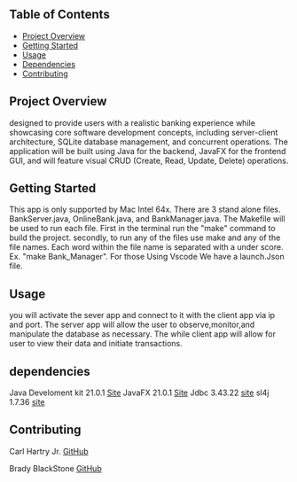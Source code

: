 ## Table of Contents
- [Project Overview](#project-overview)
- [Getting Started](#Getting-Started)
- [Usage](#usage)
- [Dependencies](#dependencies)
- [Contributing](#contributing)

## Project Overview
designed to provide users with a realistic banking experience while showcasing core software
development concepts, including server-client architecture, SQLite database management, and
concurrent operations. The application will be built using Java for the backend, JavaFX for the
frontend GUI, and will feature visual CRUD (Create, Read, Update, Delete) operations.
## Getting Started
This app is only supported by Mac Intel 64x.
There are 3 stand alone files. BankServer.java, OnlineBank.java, and BankManager.java.
The Makefile will be used to run each file. First in the terminal run the "make" command to build the project. secondly, to run any of the files use make and any of the file names. Each word within the file name is separated with a under score. Ex. "make Bank_Manager". For those Using Vscode We have a launch.Json file.
## Usage
you will activate the sever app and connect to it with the client app via ip and port. The server app will allow the user to observe,monitor,and manipulate the database as necessary. The while client app will allow for user to view their data and initiate transactions. 
## dependencies
Java Develoment kit 21.0.1 [Site](https://www.oracle.com/java/technologies/downloads/)
JavaFX  21.0.1 [Site](https://gluonhq.com/products/javafx/)
Jdbc 3.43.22 [site]()
sl4j 1.7.36 [site]()
## Contributing
Carl Hartry Jr.
[GitHub](https://github.com/CHartryJr)

Brady BlackStone
[GitHub](https://github.com/Brady-Blackstone)